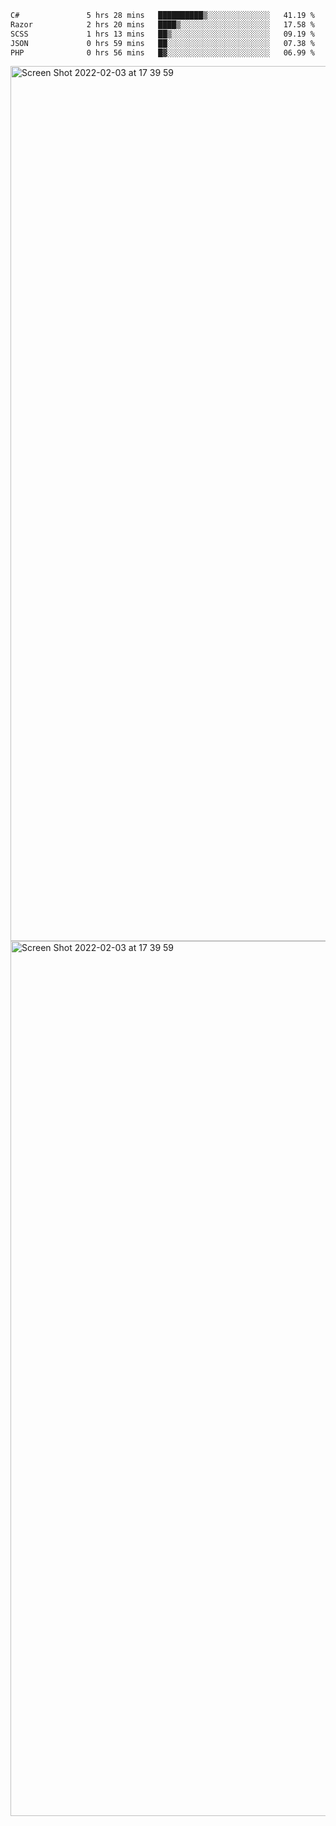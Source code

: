 <!--START_SECTION:waka-->

```txt
C#               5 hrs 28 mins   ██████████▒░░░░░░░░░░░░░░   41.19 %
Razor            2 hrs 20 mins   ████▒░░░░░░░░░░░░░░░░░░░░   17.58 %
SCSS             1 hrs 13 mins   ██▒░░░░░░░░░░░░░░░░░░░░░░   09.19 %
JSON             0 hrs 59 mins   ██░░░░░░░░░░░░░░░░░░░░░░░   07.38 %
PHP              0 hrs 56 mins   █▓░░░░░░░░░░░░░░░░░░░░░░░   06.99 %
```

<!--END_SECTION:waka-->

<img width="1400" alt="Screen Shot 2022-02-03 at 17 39 59" src="https://user-images.githubusercontent.com/45716542/152387304-f2b60485-53a6-4f4b-a818-5cefb1b0c0ae.png">
<img width="1400" alt="Screen Shot 2022-02-03 at 17 39 59" src="https://user-images.githubusercontent.com/45716542/152387273-ea5cdf21-2a45-44da-8bef-00c1763b1d42.png">
